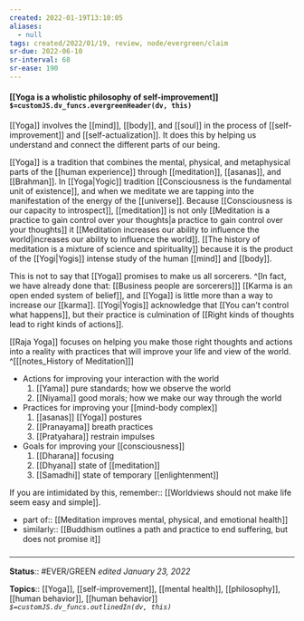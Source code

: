 ```yaml
---
created: 2022-01-19T13:10:05 
aliases:
  - null
tags: created/2022/01/19, review, node/evergreen/claim
sr-due: 2022-06-10
sr-interval: 68
sr-ease: 190
---
```


#### [[Yoga is a wholistic philosophy of self-improvement]] `$=customJS.dv_funcs.evergreenHeader(dv, this)`

[[Yoga]] involves the [[mind]], [[body]], and [[soul]] in the process of [[self-improvement]] and [[self-actualization]]. 
It does this by helping us understand and connect the different parts of our being.

[[Yoga]] is a tradition that combines the mental, physical, and metaphysical parts of the [[human experience]] through [[meditation]], [[asanas]], and [[Brahman]].
In [[Yoga|Yogic]] tradition [[Consciousness is the fundamental unit of existence]], and when we meditate we are tapping into the manifestation of the energy of the [[universe]].
Because [[Consciousness is our capacity to introspect]],
[[meditation]] is not only [[Meditation is a practice to gain control over your thoughts|a practice to gain control over your thoughts]] it [[Meditation increases our ability to influence the world|increases our ability to influence the world]].
[[The history of meditation is a mixture of science and spirituality]] because it is the product of the [[Yogi|Yogis]] intense study of the human [[mind]] and [[body]].

This is not to say that [[Yoga]] promises to make us all sorcerers.
^[In fact, we have already done that: [[Business people are sorcerers]]]
[[Karma is an open ended system of belief]], and [[Yoga]] is little more than a way to increase our [[karma]].
[[Yogi|Yogis]] acknowledge that [[You can't control what happens]],
but their practice is culmination of [[Right kinds of thoughts lead to right kinds of actions]]. 

[[Raja Yoga]] focuses on helping you make those right thoughts and actions into a reality with practices that will improve your life and view of the world.
^[[[notes_History of Meditation]]]
- Actions for improving your interaction with the world
	1. [[Yama]] pure standards; how we observe the world
	2. [[Niyama]] good morals; how we make our way through the world
- Practices for improving your [[mind-body complex]]  
	1. [[asanas]] [[Yoga]] postures
	4. [[Pranayama]] breath practices
	5. [[Pratyahara]] restrain impulses
- Goals for improving your [[consciousness]]  
	1. [[Dharana]] focusing
	7. [[Dhyana]] state of [[meditation]]
	8. [[Samadhi]] state of temporary [[enlightenment]]

If you are intimidated by this, 
remember:: [[Worldviews should not make life seem easy and simple]].

- part of:: [[Meditation improves mental, physical, and emotional health]]
- similarly::	[[Buddhism outlines a path and practice to end suffering, but does not promise it]]

### <hr class="footnote"/>

**Status**:: #EVER/GREEN 
*edited January 23, 2022*

**Topics**:: [[Yoga]], [[self-improvement]], [[mental health]], [[philosophy]], [[human behavior]], [[human behavior]]
*`$=customJS.dv_funcs.outlinedIn(dv, this)`*
